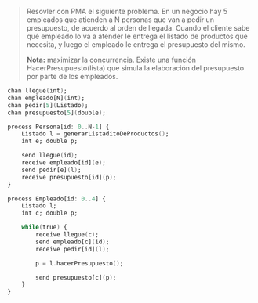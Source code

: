 >Resovler con PMA el siguiente problema. En un negocio hay 5 empleados que atienden a N personas que van a pedir un presupuesto, de acuerdo al orden de llegada. Cuando el cliente sabe qué empleado lo va a atender le entrega el listado de productos que necesita, y luego el empleado le entrega el presupuesto del mismo.
>
>**Nota:** maximizar la concurrencia. Existe una función HacerPresupuesto(lista) que simula la elaboración del presupuesto por parte de los empleados.

```ada
chan llegue(int);
chan empleado[N](int);
chan pedir[5](Listado);
chan presupuesto[5](double);

process Persona[id: 0..N-1] {
    Listado l = generarListaditoDeProductos();
    int e; double p;

    send llegue(id);
    receive empleado[id](e);
    send pedir[e](l);
    receive presupuesto[id](p);
}

process Empleado[id: 0..4] {
    Listado l;
    int c; double p;

    while(true) {
        receive llegue(c);
        send empleado[c](id);
        receive pedir[id](l);

        p = l.hacerPresupuesto();

        send presupuesto[c](p);
    }
}
```